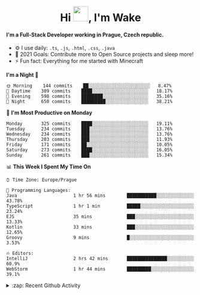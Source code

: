 <h1 align="center">Hi <img src="https://raw.githubusercontent.com/MrWakeCZ/MrWakeCZ/master/Hi.gif" width="40px" />, I'm Wake</h1>

#### I'm a Full-Stack Developer working in Prague, Czech republic.
- ⚙️ I use daily: `.ts`, `.js`, `.html`, `.css`, `.java`
- 🥅 2021 Goals: Contribute more to Open Source projects and sleep more!
- ⚡ Fun fact: Everything for me started with Minecraft

<!--START_SECTION:waka-->
**I'm a Night 🦉** 

```text
🌞 Morning    144 commits    ██░░░░░░░░░░░░░░░░░░░░░░░   8.47% 
🌆 Daytime    309 commits    ████░░░░░░░░░░░░░░░░░░░░░   18.17% 
🌃 Evening    598 commits    ████████░░░░░░░░░░░░░░░░░   35.16% 
🌙 Night      650 commits    █████████░░░░░░░░░░░░░░░░   38.21%

```
📅 **I'm Most Productive on Monday** 

```text
Monday       325 commits    ████░░░░░░░░░░░░░░░░░░░░░   19.11% 
Tuesday      234 commits    ███░░░░░░░░░░░░░░░░░░░░░░   13.76% 
Wednesday    234 commits    ███░░░░░░░░░░░░░░░░░░░░░░   13.76% 
Thursday     203 commits    ███░░░░░░░░░░░░░░░░░░░░░░   11.93% 
Friday       171 commits    ██░░░░░░░░░░░░░░░░░░░░░░░   10.05% 
Saturday     273 commits    ████░░░░░░░░░░░░░░░░░░░░░   16.05% 
Sunday       261 commits    ███░░░░░░░░░░░░░░░░░░░░░░   15.34%

```


📊 **This Week I Spent My Time On** 

```text
⌚︎ Time Zone: Europe/Prague

💬 Programming Languages: 
Java                     1 hr 56 mins        ███████████░░░░░░░░░░░░░░   43.78% 
TypeScript               1 hr 1 min          █████░░░░░░░░░░░░░░░░░░░░   23.24% 
EJS                      35 mins             ███░░░░░░░░░░░░░░░░░░░░░░   13.33% 
Kotlin                   33 mins             ███░░░░░░░░░░░░░░░░░░░░░░   12.65% 
Groovy                   9 mins              █░░░░░░░░░░░░░░░░░░░░░░░░   3.53%

🔥 Editors: 
IntelliJ                 2 hrs 42 mins       ███████████████░░░░░░░░░░   60.9% 
WebStorm                 1 hr 44 mins        █████████░░░░░░░░░░░░░░░░   39.1%

```


<!--END_SECTION:waka-->

<details>
  <summary>:zap: Recent Github Activity</summary>

<!--START_SECTION:activity-->
1. 🎉 Merged PR [#11](https://github.com/craftmania-cz/craftapi/pull/11) in [craftmania-cz/craftapi](https://github.com/craftmania-cz/craftapi)
2. 🎉 Merged PR [#6](https://github.com/craftmania-cz/craftlobby/pull/6) in [craftmania-cz/craftlobby](https://github.com/craftmania-cz/craftlobby)
3. 🎉 Merged PR [#89](https://github.com/waked-cz/corgi/pull/89) in [waked-cz/corgi](https://github.com/waked-cz/corgi)
4. 🎉 Merged PR [#2](https://github.com/craftmania-cz/craftcore/pull/2) in [craftmania-cz/craftcore](https://github.com/craftmania-cz/craftcore)
5. 🎉 Merged PR [#7](https://github.com/craftmania-cz/craftlobby/pull/7) in [craftmania-cz/craftlobby](https://github.com/craftmania-cz/craftlobby)
<!--END_SECTION:activity-->

</details>
